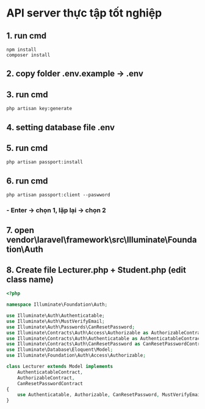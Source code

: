# API server thực tập tốt nghiệp
## 1. run cmd 
```
npm install
composer install
```
## 2. copy folder <b>.env.example</b> -> <b>.env</b>
## 3. run cmd
```
php artisan key:generate
```
## 4. setting <b>database</b> file <b>.env</b>
## 5. run cmd
```
php artisan passport:install
```
## 6. run cmd
```
php artisan passport:client --paswword
```
### - Enter -> chọn 1, lặp lại -> chọn 2
## 7. open <b>vendor\\laravel\\framework\\src\\Illuminate\\Foundation\\Auth</b>
## 8. Create file <b>Lecturer.php</b> + <b>Student.php</b> (edit class name)
```php
<?php

namespace Illuminate\Foundation\Auth;

use Illuminate\Auth\Authenticatable;
use Illuminate\Auth\MustVerifyEmail;
use Illuminate\Auth\Passwords\CanResetPassword;
use Illuminate\Contracts\Auth\Access\Authorizable as AuthorizableContract;
use Illuminate\Contracts\Auth\Authenticatable as AuthenticatableContract;
use Illuminate\Contracts\Auth\CanResetPassword as CanResetPasswordContract;
use Illuminate\Database\Eloquent\Model;
use Illuminate\Foundation\Auth\Access\Authorizable;

class Lecturer extends Model implements
    AuthenticatableContract,
    AuthorizableContract,
    CanResetPasswordContract
{
    use Authenticatable, Authorizable, CanResetPassword, MustVerifyEmail;
}

```
